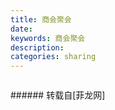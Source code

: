 ```yaml
---
title: 商会聚会
date: 
keywords: 商会聚会
description: 
categories: sharing
---
```

<td class="t_f" id="postmessage_1272339">

<img alt="" border="0" class="zoom" data-cf-modified-ffae0cbc2c372fab1fbafea6-="" file="http://www.flw.ph/data/appbyme/upload/image/201804/20/c028Lzy95AKy.jpg" id="aimg_G6ddA" lazyloadthumb="1" onclick="" onmouseover="" src="http://www.flw.ph/data/appbyme/upload/image/201804/20/c028Lzy95AKy.jpg"/><br/>
<img alt="" border="0" class="zoom" data-cf-modified-ffae0cbc2c372fab1fbafea6-="" file="http://www.flw.ph/data/appbyme/upload/image/201804/20/9LtetTk7VZSL.jpg" id="aimg_V29TT" lazyloadthumb="1" onclick="" onmouseover="" src="http://www.flw.ph/data/appbyme/upload/image/201804/20/9LtetTk7VZSL.jpg"/><br/>
<img alt="" border="0" class="zoom" data-cf-modified-ffae0cbc2c372fab1fbafea6-="" file="http://www.flw.ph/data/appbyme/upload/image/201804/20/aC9G9VYA4oyV.jpg" id="aimg_LlCf3" lazyloadthumb="1" onclick="" onmouseover="" src="http://www.flw.ph/data/appbyme/upload/image/201804/20/aC9G9VYA4oyV.jpg"/><br/>
</td>
###### 转载自[菲龙网]